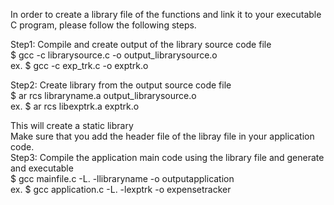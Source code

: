 In order to create a library file of the functions and link it to your executable C program, please follow the following steps. <br>


Step1: Compile and create output of the library source code file<br>
$ gcc -c librarysource.c -o output_librarysource.o <br>
ex. $ gcc -c exp_trk.c -o exptrk.o


Step2: Create library from the output source code file<br>
$ ar rcs libraryname.a output_librarysource.o<br>
ex. $ ar rcs libexptrk.a exptrk.o<br>

This will create a static library<br>
Make sure that you add the header file of the libray file in your application code.<br>
Step3: Compile the application main code using the library file and generate and executable<br>
$ gcc mainfile.c -L. -llibraryname -o outputapplication<br>
ex. $ gcc application.c -L. -lexptrk -o expensetracker
<br>
